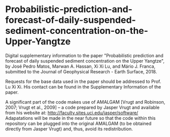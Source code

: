 # Probabilistic-prediction-and-forecast-of-daily-suspended-sediment-concentration-on-the-Upper-Yangtze
Digital supplementary information to the paper "Probabilistic prediction and forecast of daily suspended sediment concentration on the Upper Yangtze", by José Pedro Matos, Marwan A. Hassan, Xi Xi Lu, and Mário J. Franca, submitted to the Journal of Geophysical Research - Earth Surface, 2018.

Requests for the base data used in the paper should be addressed to Prof. Lu Xi Xi. His contact can be found in the Supplementary Information of the paper.

A significant part of the code makes use of AMALGAM [Vrugt and Robinson, 2007; Vrugt et al., 2009] – a code prepared by Jasper Vrugt and available from his website at:
http://faculty.sites.uci.edu/jasper/software/
Adapatations will be made in the near future so that the code within this repository can be plugged into the original AMALGAM (to be obtained directly from Jasper Vrugt) and, thus, avoid its redistribution.
